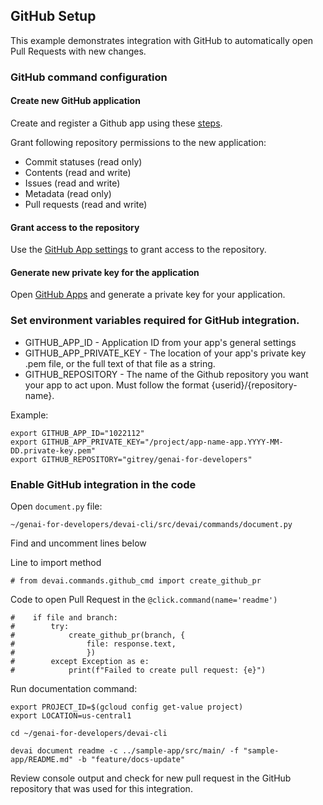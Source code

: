 ## GitHub Setup

This example demonstrates integration with GitHub to automatically open Pull Requests with new changes.


### GitHub command configuration

#### Create new GitHub application
Create and register a Github app using these [steps](https://docs.github.com/en/apps/creating-github-apps/registering-a-github-app/registering-a-github-app).

Grant following repository permissions to the new application:

- Commit statuses (read only)
- Contents (read and write)
- Issues (read and write)
- Metadata (read only)
- Pull requests (read and write)

#### Grant access to the repository
Use the [GitHub  App settings](https://github.com/settings/installations) to grant access to the repository.

#### Generate new private key for the application

Open [GitHub Apps](https://github.com/settings/apps) and generate a private key for your application.


### Set environment variables required for GitHub integration.

- GITHUB_APP_ID - Application ID from your app's general settings
- GITHUB_APP_PRIVATE_KEY - The location of your app's private key .pem file, or the full text of that file as a string.
- GITHUB_REPOSITORY - The name of the Github repository you want your app to act upon. Must follow the format {userid}/{repository-name}.

Example:
```
export GITHUB_APP_ID="1022112"
export GITHUB_APP_PRIVATE_KEY="/project/app-name-app.YYYY-MM-DD.private-key.pem"
export GITHUB_REPOSITORY="gitrey/genai-for-developers"
```

### Enable GitHub integration in the code

Open `document.py` file:
```
~/genai-for-developers/devai-cli/src/devai/commands/document.py
```

Find and uncomment lines below

Line to import method
```
# from devai.commands.github_cmd import create_github_pr
```

Code to open Pull Request in the `@click.command(name='readme')`
```
#    if file and branch:
#        try:
#            create_github_pr(branch, {
#                file: response.text,
#                })
#        except Exception as e:
#            print(f"Failed to create pull request: {e}")
```

Run documentation command:

```
export PROJECT_ID=$(gcloud config get-value project)
export LOCATION=us-central1

cd ~/genai-for-developers/devai-cli

devai document readme -c ../sample-app/src/main/ -f "sample-app/README.md" -b "feature/docs-update"
```

Review console output and check for new pull request in the GitHub repository that was used for this integration.



